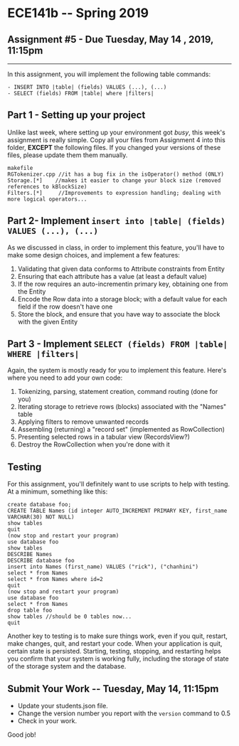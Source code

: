 # ECE141b -- Spring 2019
## Assignment #5 - Due Tuesday, May 14 , 2019, 11:15pm
<HR>
  
In this assignment, you will implement the following table commands:

```
- INSERT INTO |table| (fields) VALUES (...), (...)
- SELECT (fields) FROM |table| where |filters|
```

## Part 1 - Setting up your project

Unlike last week, where setting up your environment got _busy_, this week's assignment is really simple.  Copy all your files from Assignment 4 into this folder, __EXCEPT__ the following files.  If you changed your versions of these files, please update them them manually. 

```
makefile 
RGTokenizer.cpp //it has a bug fix in the isOperator() method (ONLY)
Storage.[*]    //makes it easier to change your block size (removed references to kBlockSize) 
Filters.[*]     //Improvements to expression handling; dealing with more logical operators...
```

## Part 2- Implement `insert into |table| (fields) VALUES (...), (...)`

As we discussed in class, in order to implement this feature, you'll have to make some design choices, and implement a few features:

1. Validating that given data conforms to Attribute constraints from Entity
2. Ensuring that each attribute has a value (at least a default value)
3. If the row requires an auto-incrementin primary key, obtaining one from the Entity
4. Encode the Row data into a storage block; with a default value for each field if the row doesn't have one
5. Store the block, and ensure that you have way to associate the block with the given Entity

## Part 3 - Implement `SELECT (fields) FROM |table| WHERE |filters|`

Again, the system is mostly ready for you to implement this feature. Here's where you need to add your own code:

1. Tokenizing, parsing, statement creation, command routing (done for you)
2. Iterating storage to retrieve rows (blocks) associated with the "Names" table
3. Applying filters to remove unwanted records
4. Assembling (returning) a "record set" (implemented as RowCollection)
5. Presenting selected rows in a tabular view (RecordsView?)
6. Destroy the RowCollection when you're done with it

## Testing  

For this assignment, you'll definitely want to use scripts to help with testing.  At a minimum, something like this:

```
create database foo;
CREATE TABLE Names (id integer AUTO_INCREMENT PRIMARY KEY, first_name VARCHAR(30) NOT NULL)
show tables
quit 
(now stop and restart your program)
use database foo
show tables
DESCRIBE Names
DESCRIBE database foo
insert into Names (first_name) VALUES ("rick"), ("chanhini")
select * from Names
select * from Names where id=2
quit
(now stop and restart your program)
use database foo
select * from Names
drop table foo   
show tables //should be 0 tables now...
quit
```

Another key to testing is to make sure things work, even if you quit, restart, make changes, quit, and restart your code. When your application is quit, certain state is persisted. Starting, testing, stopping, and restarting helps you confirm that your system is working fully, including the storage of state of the storage system and the database. 

## Submit Your Work -- Tuesday, May 14, 11:15pm

- Update your students.json file.  
- Change the version number you report with the `version` command to 0.5
- Check in your work.  

Good job!

